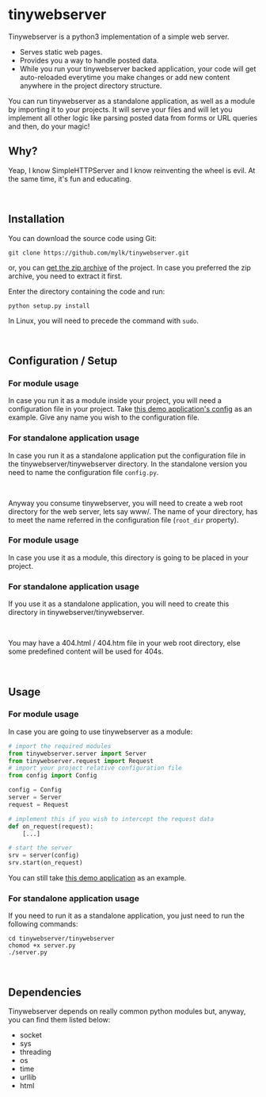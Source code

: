 # tinywebserver

Tinywebserver is a python3 implementation of a simple web server.

* Serves static web pages.
* Provides you a way to handle posted data.
* While you run your tinywebserver backed application, your code will get auto-reloaded everytime you make changes
or add new content anywhere in the project directory structure.

You can run tinywebserver as a standalone application, as well as a module by importing it to your projects.
It will serve your files and will let you implement all other logic like parsing posted data from forms or URL queries
and then, do your magic!

## Why?
Yeap, I know SimpleHTTPServer and I know reinventing the wheel is evil.
At the same time, it's fun and educating.

&nbsp;

## Installation

You can download the source code using Git:

    git clone https://github.com/mylk/tinywebserver.git

or, you can [get the zip archive](https://github.com/mylk/tinywebserver/zipball/master "tinywebserver source code") of the project.
In case you preferred the zip archive, you need to extract it first.

Enter the directory containing the code and run:

    python setup.py install

In Linux, you will need to precede the command with `sudo`.

&nbsp;

## Configuration / Setup

### For module usage
In case you run it as a module inside your project, you will need a configuration file in your project.
Take [this demo application's config](https://github.com/mylk/espeaker/blob/master/config.py "espeaker configuration file") as an example.
Give any name you wish to the configuration file.

### For standalone application usage
In case you run it as a standalone application put the configuration file in the tinywebserver/tinywebserver directory.
In the standalone version you need to name the configuration file `config.py`.

&nbsp;

Anyway you consume tinywebserver, you will need to create a web root directory for the web server, lets say www/.
The name of your directory, has to meet the name referred in the configuration file (`root_dir` property).

### For module usage
In case you use it as a module, this directory is going to be placed in your project.

### For standalone application usage
If you use it as a standalone application, you will need to create this directory in tinywebserver/tinywebserver.

&nbsp;

You may have a 404.html / 404.htm file in your web root directory, else some predefined content will be used for 404s.

&nbsp;

## Usage

### For module usage
In case you are going to use tinywebserver as a module:
```python
# import the required modules
from tinywebserver.server import Server
from tinywebserver.request import Request
# import your project relative configuration file
from config import Config

config = Config
server = Server
request = Request

# implement this if you wish to intercept the request data
def on_request(request):
    [...]

# start the server
srv = server(config)
srv.start(on_request)
```

You can still take [this demo application](https://github.com/mylk/espeaker/blob/master/espeaker.py "espeaker source code") as an example.

### For standalone application usage
If you need to run it as a standalone application, you just need to run the following commands:

    cd tinywebserver/tinywebserver
    chomod +x server.py
    ./server.py

&nbsp;

## Dependencies

Tinywebserver depends on really common python modules but, anyway, you can find them listed below:

* socket
* sys
* threading
* os
* time
* urllib
* html
